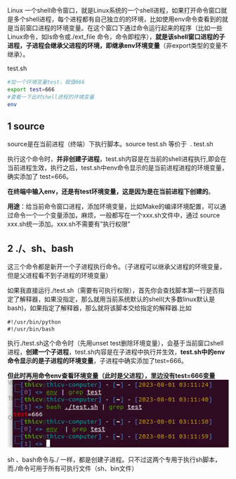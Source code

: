 Linux 一个shell命令窗口，就是Linux系统的一个shell进程，如果打开命令窗口就是多个shell进程，每个进程都有自己独立的的环境，比如使用env命令查看到的就是当前窗口进程的环境变量。在这个窗口下通过命令运行起来的程序（比如一些Linux命令，如ls命令或./ext_file 命令，命令即程序），**就是该shell窗口进程的子进程，子进程会继承父进程的环境，即继承env环境变量**（非export类型的变量不继承）。

test.sh
```bash
#加一个环境变量test，赋值666
export test=666 
#查看一下此时shell进程的环境变量
env
```
## 1 source
source是在当前进程（终端）下执行脚本。source test.sh 等价于  . test.sh

执行这个命令时，**并非创建子进程**，test.sh内容是在当前的shell进程执行,即会在当前进程生效，执行之后，test.sh中env命令显示的是当前进程进程的环境变量，确实添加了 test=666。

**在终端中输入env，还是有test环境变量，这是因为是在当前进程下创建的**。

**用途**：给当前命令窗口进程，添加环境变量，比如Make的编译环境配置，可以通过命令一个一个变量添加，麻烦，一般都写在一个xxx.sh文件中，通过 source xxx.sh统一添加。xxx.sh不需要有”执行权限”


## 2 ./、sh、bash

这三个命令都是新开一个子进程执行命令。（子进程可以继承父进程的环境变量，但是父进程看不到子进程的环境变量）

如果我直接运行./test.sh（需要有可执行权限），首先你会查找脚本第一行是否指定了解释器，如果没指定，那么就用当前系统默认的shell(大多数linux默认是bash)，如果指定了解释器，那么就将该脚本交给指定的解释器.比如

```
#!/usr/bin/python
#!/usr/bin/bash
```



执行./test.sh这个命令时（先用unset test删除环境变量），会基于当前窗口shell进程，**创建一个子进程**，test.sh内容是在子进程中执行并生效，**test.sh中的env命令显示的是子进程的环境变量**，子进程中确实添加了test=666。

**但此时再用命令env查看环境变量（此时是父进程），里边没有test=666变量**
![](images/source、bash、sh、.的区别_image_1.png)

sh 、bash命令与./ 一样，都是创建子进程。只不过这两个专用于执行sh脚本，而./命令可用于所有可执行文件（sh、bin文件）